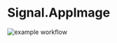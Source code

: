 # Signal.AppImage

![example workflow](https://github.com/nx-appbuild-hub/Signal.AppImage//actions/workflows/makefile.yml/badge.svg)
